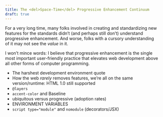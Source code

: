 ```yaml
---
title: The <del>Space-Time</del> Progressive Enhancement Continuum
draft: true
---
```

For a very long time, many folks involved in creating and standardizing new features for the standards didn’t (and perhaps still don’t) understand progressive enhancement. And worse, folks with a cursory understanding of it may not see the _value_ in it.

I won’t mince words: I believe that progressive enhancement is the single most important user-friendly practice that elevates web development above all other forms of computer programming.

- The harshest development environment quote
- How the web _rarely_ removes features, we’re all on the same version/runtime: HTML 1.0 still supported
- `@layers`
- `accent-color` and Baseline
- ubiquitous versus progressive (adoption rates)
- ENVIRONMENT VARIABLES
- `script type="module"` and `nomodule` (decorators/JSX)
